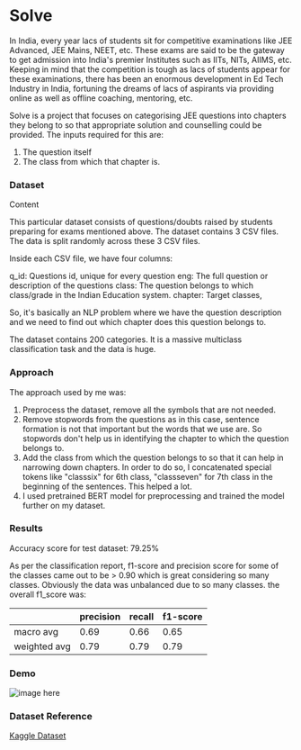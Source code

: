 # Solve

In India, every year lacs of students sit for competitive examinations like JEE Advanced, JEE Mains, NEET, etc. These exams are said to be the gateway to get admission into India's premier Institutes such as IITs, NITs, AIIMS, etc. Keeping in mind that the competition is tough as lacs of students appear for these examinations, there has been an enormous development in Ed Tech Industry in India, fortuning the dreams of lacs of aspirants via providing online as well as offline coaching, mentoring, etc. 

Solve is a project that focuses on categorising JEE questions into chapters they belong to so that appropriate solution and counselling could be provided.
The inputs required for this are:
1. The question itself
2. The class from which that chapter is.

### Dataset

Content

This particular dataset consists of questions/doubts raised by students preparing for exams mentioned above.
The dataset contains 3 CSV files. The data is split randomly across these 3 CSV files.

Inside each CSV file, we have four columns:

q_id: Questions id, unique for every question
eng: The full question or description of the questions
class: The question belongs to which class/grade in the Indian Education system.
chapter: Target classes,

So, it's basically an NLP problem where we have the question description and we need to find out which chapter does this question belongs to.

The dataset contains 200 categories. It is a massive multiclass classification task and the data is huge.

### Approach

The approach used by me was:

1. Preprocess the dataset, remove all the symbols that are not needed.
2. Remove stopwords from the questions as in this case, sentence formation is not that important but the words that we use are. So stopwords don't help us in identifying the chapter to which the question belongs to. 
3. Add the class from which the question belongs to so that it can help in narrowing down chapters. In order to do so, I concatenated special tokens like "classsix" for 6th class, "classseven" for 7th class in the beginning of the sentences. This helped a lot.
4. I used pretrained BERT model for preprocessing and trained the model further on my dataset.

### Results

Accuracy score for test dataset: 79.25%

As per the classification report, f1-score and precision score for some of the classes came out to be > 0.90 which is great considering so many classes. Obviously the data was unbalanced due to so many classes. the overall f1_score was:

|               |   precision   |     recall    |    f1-score   |
| ------------- | ------------- | ------------- | ------------- |
| macro avg     |      0.69     |      0.66     |      0.65     |
| weighted avg  |      0.79     |      0.79     |      0.79     |


### Demo

![image here](https://github.com/ishantjuyal/Solve/blob/main/Demo/solve_demo.png)

### Dataset Reference

[Kaggle Dataset](https://www.kaggle.com/mrutyunjaybiswal/questions-chapter-classification)
